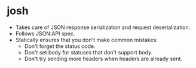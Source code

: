# josh

* Takes care of JSON response serialization and request deserialization.
* Follows JSON:API spec.
* Statically ensures that you don't make common mistakes:
  * Don't forget the status code.
  * Don't set body for statuses that don't support body.
  * Don't try sending more headers when headers are already sent.

